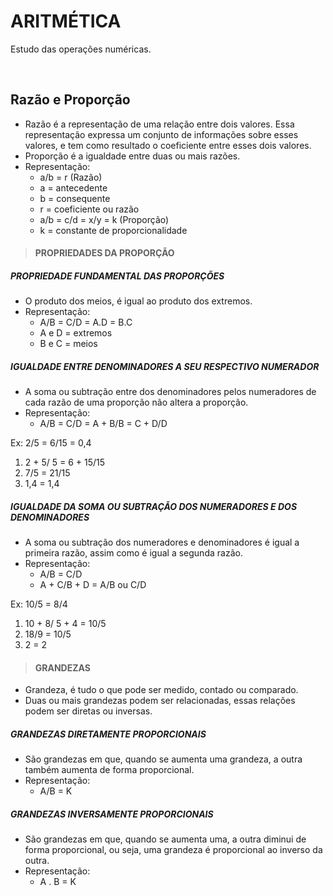 # ARITMÉTICA
Estudo das operações numéricas.

<br>

## Razão e Proporção
* Razão é a representação de uma relação entre dois valores. Essa representação expressa um conjunto de informações sobre esses valores, e tem como resultado o coeficiente entre esses dois valores.
* Proporção é a igualdade entre duas ou mais razões.
* Representação:
  - a/b = r (Razão)
  - a = antecedente
  - b = consequente
  - r = coeficiente ou razão
  - a/b = c/d = x/y = k (Proporção)
  - k = constante de proporcionalidade

> #### PROPRIEDADES DA PROPORÇÃO

##### PROPRIEDADE FUNDAMENTAL DAS PROPORÇÕES
* O produto dos meios, é igual ao produto dos extremos.
* Representação:
  - A/B = C/D = A.D = B.C
  - A e D = extremos
  - B e C = meios

##### IGUALDADE ENTRE DENOMINADORES A SEU RESPECTIVO NUMERADOR
* A soma ou subtração entre dos denominadores pelos numeradores de cada razão de uma proporção não altera a proporção.
* Representação:
  - A/B = C/D = A + B/B = C + D/D

Ex: 2/5 = 6/15 = 0,4
1. 2 + 5/ 5 = 6 + 15/15  
2. 7/5 = 21/15
3. 1,4 = 1,4

##### IGUALDADE DA SOMA OU SUBTRAÇÃO DOS NUMERADORES E DOS DENOMINADORES
* A soma ou subtração dos numeradores e denominadores é igual a primeira razão, assim como é igual a segunda razão.
* Representação:
  - A/B = C/D 
  - A + C/B + D = A/B ou C/D

Ex: 10/5 = 8/4
1. 10 + 8/ 5 + 4  = 10/5
2. 18/9 = 10/5
3. 2 = 2

> #### GRANDEZAS
* Grandeza, é tudo o que pode ser medido, contado ou comparado. 
* Duas ou mais grandezas podem ser relacionadas, essas relações podem ser diretas ou inversas.

##### GRANDEZAS DIRETAMENTE PROPORCIONAIS
* São grandezas em que, quando se aumenta uma grandeza, a outra também aumenta de forma proporcional.
* Representação:
  - A/B = K 
  
##### GRANDEZAS INVERSAMENTE PROPORCIONAIS
* São grandezas em que, quando se aumenta uma, a outra diminui de forma proporcional, ou seja, uma grandeza é proporcional ao inverso da outra.
* Representação:
  - A . B = K 